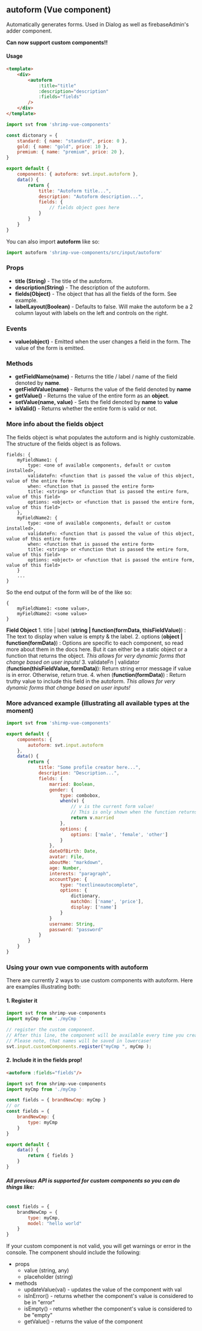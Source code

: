 

## autoform (Vue component)

Automatically generates forms. Used in Dialog as well as firebaseAdmin's adder component.

**Can now support custom components!!**

#### Usage
```html
<template>
	<div>
		<autoform
			:title="title"
			:description="description"
			:fields="fields"
		/>
	</div>
</template>
```

```javascript
import svt from 'shrimp-vue-components'

const dictonary = {
	standard: { name: "standard", price: 0 },
	gold: { name: "gold", price: 10 },
	premium: { name: "premium", price: 20 },
}

export default {
	components: { autoform: svt.input.autoform },
	data() {
		return {
			title: "Autoform title...",
			description: "Autoform description...",
			fields: {
				// fields object goes here
			}
		}
	}
}


```

You can also import **autoform** like so:
```javascript
import autoform 'shrimp-vue-components/src/input/autoform'
```

### Props
- **title (String)** - The title of the autoform.
- **description(String)** - The description of the autoform.
- **fields(Object)** - The object that has all the fields of the form. See example.
- **labelLayout(Boolean)** - Defaults to false. Will make the autoform be a 2 column layout with labels on the left and controls on the right.

### Events
- **value(object)** - Emitted when the user changes a field in the form. The value of the form is emitted. 

### Methods
- **getFieldName(name)** - Returns the title / label / name of the field denoted by **name**.
- **getFieldValue(name)** - Returns the value of the field denoted by **name**
- **getValue()** - Returns the value of the entire form as an **object**.
- **setValue(name, value)** - Sets the field denoted by **name** to **value**
- **isValid()** - Returns whether the entire form is valid or not.

### More info about the fields object
The fields object is what populates the autoform and is highly customizable. The structure
of the fields object is as follows. 
```
fields: {
    myFieldName1: {
	    type: <one of available components, default or custom installed>,
	    validateFn: <function that is passed the value of this object, value of the entire form>
	    when: <function that is passed the entire form>
	    title: <string> or <function that is passed the entire form, value of this field>
	    options: <object> or <function that is passed the entire form, value of this field>
    },
    myFieldName2: {
	    type: <one of available components, default or custom installed>,
	    validateFn: <function that is passed the value of this object, value of this entire form>
	    when: <function that is passed the entire form>
	    title: <string> or <function that is passed the entire form, value of this field>
	    options: <object> or <function that is passed the entire form, value of this field>
    }
    ...
}
```
So the end output of the form will be of the like so:
```
{
    myFieldName1: <some value>,
    myFieldName2: <some value>
}
```

**Field Object**
	1. title | label (**string | function(formData, thisFieldValue)**) : The text to display when value is empty & the label.
	2. options (**object | function(formData)**) : Options are specific to each component, so read more about them in the docs here. But it can either be a static object or a function that returns the object. *This allows for very dynamic forms that change based on user inputs!*
	3. validateFn | validator (**function(thisFieldValue, formData)**): Return string error message if value is in error. Otherwise, return true.
	4. when (**function(formData)**) : Return truthy value to include this field in the autoform. *This allows for very dynamic forms that change based on user inputs!*



### More advanced example (illustrating all available types at the moment)
```javascript
import svt from 'shirmp-vue-components'

export default {
	components: {
		autoform: svt.input.autoform
	},
	data() {
		return {
			title: "Some profile creator here...",
			description: "Description...",
			fields: {
				married: Boolean,
				gender: {
					type: combobox,
					when(v) {
						// v is the current form value!
						// This is only shown when the function returns true!
						return v.married
					},
					options: {
						options: ['male', 'female', 'other']
					}
				},
				dateOfBirth: Date,
				avatar: File,
				aboutMe: "markdown",
				age: Number,
				interests: "paragraph",
				accountType: {
					type: "textlineautocomplete",
					options: {
						dictionary,
						matchOn: ['name', 'price'],
						display: ['name']
					}
				}
				username: String,
				password: "password"
			}
		}
	}
}
```

### Using your own vue components with autoform

There are currently 2 ways to use custom components with autoform. Here are examples illustrating both:
#### 1. Register it
```javascript
import svt from shrimp-vue-components
import myCmp from './myCmp '

// register the custom component. 
// After this line, the component will be available every time you create an autoform or a dialog with a form. 
// Please note, that names will be saved in lowercase!
svt.input.customComponents.register("myCmp ", myCmp );
```

#### 2. Include it in the fields prop!

```html
<autoform :fields="fields"/>
```

``` javascript
import svt from shrimp-vue-components
import myCmp from './myCmp '

const fields = { brandNewCmp: myCmp }
// or 
const fields = { 
	brandNewCmp: {
		type: myCmp
	} 
}

export default {
	data() {
		return { fields }
	}
}
```

##### All previous API is supported for custom components so you can do things like:
```javascript

const fields = {
	brandNewCmp = {
		type: myCmp,
		model: "hello world"
	}
}
```

If your custom component is not valid, you will get warnings or error in the console. The component should include the following:

 - props
	 - value (string, any)
	 - placeholder (string)
 - methods
	 - updateValue(val) - updates the value of the component with val
	 - isInError() - returns whether the component's value is considered to be in "error"
	 - isEmpty() - returns whether the component's value is considered to be "empty"
	 - getValue() - returns the value of the component